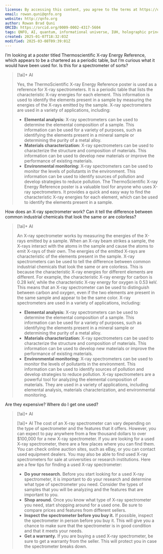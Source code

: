 ```yaml
---
license: By accessing this content, you agree to the terms at https://qnfo.org/LICENSE
email: rowan.quni@qnfo.org
website: http://qnfo.org
author: Rowan Brad Quni
ORCID: https://orcid.org/0009-0002-4317-5604
tags: QNFO, AI, quantum, informational universe, IUH, holographic principle
created: 2025-01-07T18:32:03Z
modified: 2025-03-08T09:39:01Z
---
```


 I’m looking at a poster titled Thermoscientific X-ray Energy Reference, which appears to be a chartered as a periodic table, but I’m curious what it would have been used for. Is this for a spectrometer of sorts?

> [!ai]+ AI
>
> Yes, the ThermoScientific X-ray Energy Reference poster is used as a reference for X-ray spectrometers. It is a periodic table that lists the characteristic X-ray energies for each element. This information is used to identify the elements present in a sample by measuring the energies of the X-rays emitted by the sample.
> X-ray spectrometers are used in a variety of applications, including:
> - **Elemental analysis:** X-ray spectrometers can be used to determine the elemental composition of a sample. This information can be used for a variety of purposes, such as identifying the elements present in a mineral sample or determining the purity of a metal alloy.
> - **Materials characterization:** X-ray spectrometers can be used to characterize the structure and composition of materials. This information can be used to develop new materials or improve the performance of existing materials.
> - **Environmental monitoring:** X-ray spectrometers can be used to monitor the levels of pollutants in the environment. This information can be used to identify sources of pollution and develop strategies to reduce pollution.
> The ThermoScientific X-ray Energy Reference poster is a valuable tool for anyone who uses X-ray spectrometers. It provides a quick and easy way to find the characteristic X-ray energies for each element, which can be used to identify the elements present in a sample.

How does an X-ray spectrometer work? Can it tell the difference between common industrial chemicals that look the same or are colorless?

> [!ai]+ AI
>
> An X-ray spectrometer works by measuring the energies of the X-rays emitted by a sample. When an X-ray beam strikes a sample, the X-rays interact with the atoms in the sample and cause the atoms to emit X-rays of their own. The energies of the emitted X-rays are characteristic of the elements present in the sample.
> X-ray spectrometers can be used to tell the difference between common industrial chemicals that look the same or are colorless. This is because the characteristic X-ray energies for different elements are different. For example, the characteristic X-ray energy for carbon is 0.28 keV, while the characteristic X-ray energy for oxygen is 0.53 keV. This means that an X-ray spectrometer can be used to distinguish between carbon and oxygen, even if the two elements are present in the same sample and appear to be the same color.
> X-ray spectrometers are used in a variety of applications, including:
> - **Elemental analysis:** X-ray spectrometers can be used to determine the elemental composition of a sample. This information can be used for a variety of purposes, such as identifying the elements present in a mineral sample or determining the purity of a metal alloy.
> - **Materials characterization:** X-ray spectrometers can be used to characterize the structure and composition of materials. This information can be used to develop new materials or improve the performance of existing materials.
> - **Environmental monitoring:** X-ray spectrometers can be used to monitor the levels of pollutants in the environment. This information can be used to identify sources of pollution and develop strategies to reduce pollution.
> X-ray spectrometers are a powerful tool for analyzing the elemental composition of materials. They are used in a variety of applications, including elemental analysis, materials characterization, and environmental monitoring.

Are they expensive? Where do I get one used?

> [!ai]+ AI
>
> [!ai]+ AI
> The cost of an X-ray spectrometer can vary depending on the type of spectrometer and the features that it offers. However, you can expect to pay anywhere from a few thousand dollars to over $100,000 for a new X-ray spectrometer.
> If you are looking for a used X-ray spectrometer, there are a few places where you can find them. You can check online auction sites, such as eBay, or you can contact used equipment dealers. You may also be able to find used X-ray spectrometers for sale at universities or research institutions.
> Here are a few tips for finding a used X-ray spectrometer:
> - **Do your research.** Before you start looking for a used X-ray spectrometer, it is important to do your research and determine what type of spectrometer you need. Consider the types of samples that you will be analyzing and the features that are important to you.
> - **Shop around.** Once you know what type of X-ray spectrometer you need, start shopping around for a used one. Be sure to compare prices and features from different sellers.
> - **Inspect the spectrometer before you buy it.** If possible, inspect the spectrometer in person before you buy it. This will give you a chance to make sure that the spectrometer is in good condition and that it meets your needs.
> - **Get a warranty.** If you are buying a used X-ray spectrometer, be sure to get a warranty from the seller. This will protect you in case the spectrometer breaks down.
